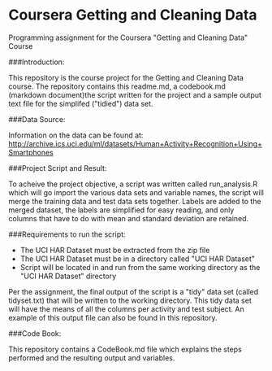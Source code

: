 # Coursera Getting and Cleaning Data
Programming assignment for the Coursera "Getting and Cleaning Data" Course

###Introduction:

This repository is the course project for the Getting and Cleaning Data course.  The repository contains this readme.md, a codebook.md (markdown document)the script written for the project and a sample output text file for the simplifed ("tidied") data set.

###Data Source:

Information on the data can be found at: http://archive.ics.uci.edu/ml/datasets/Human+Activity+Recognition+Using+Smartphones

###Project Script and Result:

To acheive the project objective, a script was written called  run_analysis.R which will go import the various data sets and variable names, the script will merge the training data and test data sets together. Labels are added to the merged dataset, the labels are simplified for easy reading, and only columns that have to do with mean and standard deviation are retained.

###Requirements to run the script:

* The UCI HAR Dataset must be extracted from the zip file
* The UCI HAR Dataset must be in a directory called "UCI HAR Dataset"
* Script will be located in and run from the same working directory as the "UCI HAR Dataset" directory

Per the assignment, the final output of the script is a "tidy" data set (called tidyset.txt) that will be written to the working directory.  This tidy data set will have the means of all the columns per activity and test subject. An example of this output file can also be found in this repository.

###Code Book:

This repository contains a CodeBook.md file which explains the steps performed and the resulting output and variables.
